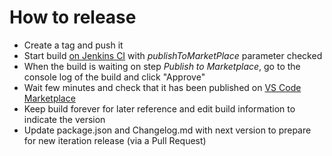 # How to release

- Create a tag and push it
- Start build [on Jenkins CI](https://dev-platform-jenkins.rhev-ci-vms.eng.rdu2.redhat.com/view/VS%20Code/job/vscode-apache-camel-extension-pack-release/) with _publishToMarketPlace_ parameter checked
- When the build is waiting on step _Publish to Marketplace_, go to the console log of the build and click "Approve"
- Wait few minutes and check that it has been published on [VS Code Marketplace](https://marketplace.visualstudio.com/items?itemName=redhat.apache-camel-extension-pack)
- Keep build forever for later reference and edit build information to indicate the version
- Update package.json and Changelog.md with next version to prepare for new iteration release (via a Pull Request)